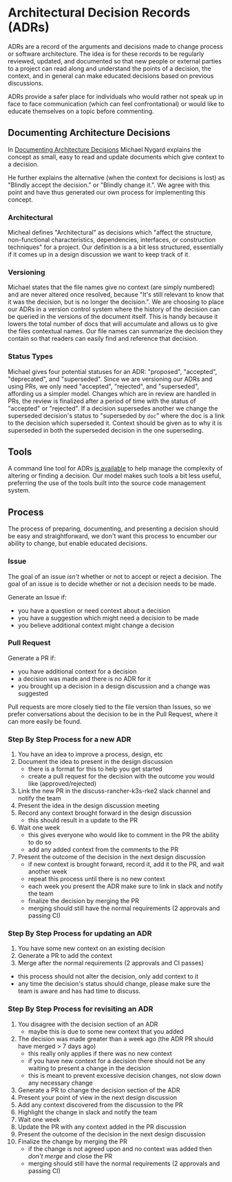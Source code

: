 # Architectural Decision Records (ADRs)

ADRs are a record of the arguments and decisions made to change process or software architecture.
The idea is for these records to be regularly reviewed, updated, and documented so that new people or external parties
 to a project can read along and understand the points of a decision, the context, 
 and in general can make educated decisions based on previous discussions.

ADRs provide a safer place for individuals who would rather not speak up in face to face communication 
 (which can feel confrontational) or would like to educate themselves on a topic before commenting.

## Documenting Architecture Decisions

In [Documenting Architecture Decisions](https://cognitect.com/blog/2011/11/15/documenting-architecture-decisions)
Michael Nygard explains the concept as small, easy to read and update documents which give context to a decision.

He further explains the alternative (when the context for decisions is lost) as "Blindly accept the decision." or "Blindly change it.".
We agree with this point and have thus generated our own process for implementing this concept.

### Architectural

Micheal defines "Architectural" as decisions which "affect the structure, non-functional characteristics, dependencies, interfaces, or construction techniques" for a project.
Our definition is a a bit less structured, essentially if it comes up in a design discussion we want to keep track of it.

### Versioning

Michael states that the file names give no context (are simply numbered) and 
are never altered once resolved, because "It's still relevant to know that it was the decision, but is no longer the decision.".
We are choosing to place our ADRs in a version control system where the history of the decision can be queried in the versions of the document itself. 
This is handy because it lowers the total number of docs that will accumulate and allows us to give the files contextual names.
Our file names can summarize the decision they contain so that readers can easily find and reference that decision.

### Status Types

Michael gives four potential statuses for an ADR: "proposed", "accepted", "deprecated", and "superseded".
Since we are versioning our ADRs and using PRs, we only need "accepted", "rejected", and "superseded", affording us a simpler model.
Changes which are in review are handled in PRs, the review is finalized after a period of time with the status of "accepted" or "rejected".
If a decision supersedes another we change the superseded decision's status to "superseded by `doc`" where the doc is a link to the decision which superseded it.
Context should be given as to why it is superseded in both the superseded decision in the one superseding.

## Tools

A command line tool for ADRs [is available](https://github.com/npryce/adr-tools) to help manage the complexity of altering or finding a decision.
Our model makes such tools a bit less useful, preferring the use of the tools built into the source code management system.

## Process

The process of preparing, documenting, and presenting a decision should be easy and straightforward,
we don't want this process to encumber our ability to change, but enable educated decisions.

### Issue

The goal of an issue _isn't_ whether or not to accept or reject a decision.
The goal of an issue is to decide whether or not a decision needs to be made.

Generate an Issue if:
   - you have a question or need context about a decision
   - you have a suggestion which might need a decision to be made
   - you believe additional context might change a decision

### Pull Request

Generate a PR if:
   - you have additional context for a decision
   - a decision was made and there is no ADR for it
   - you brought up a decision in a design discussion and a change was suggested

Pull requests are more closely tied to the file version than Issues,
 so we prefer conversations about the decision to be in the Pull Request,
 where it can more easily be found.

### Step By Step Process for a new ADR

1. You have an idea to improve a process, design, etc
1. Document the idea to present in the design discussion
   - there is a format for this to help you get started
   - create a pull request for the decision with the outcome you would like (approved/rejected)
1. Link the new PR in the discuss-rancher-k3s-rke2 slack channel and notify the team
1. Present the idea in the design discussion meeting
1. Record any context brought forward in the design discussion
   - this should result in a update to the PR
1. Wait one week
   - this gives everyone who would like to comment in the PR the ability to do so
   - add any added context from the comments to the PR
1. Present the outcome of the decision in the next design discussion
   - if new context is brought forward, record it, add it to the PR, and wait another week
   - repeat this process until there is no new context
   - each week you present the ADR make sure to link in slack and notify the team
   - finalize the decision by merging the PR
   - merging should still have the normal requirements (2 approvals and passing CI)

### Step By Step Process for updating an ADR

1. You have some new context on an existing decision
1. Generate a PR to add the context
1. Merge after the normal requirements (2 approvals and CI passes)
- this process should not alter the decision, only add context to it
- any time the decision's status should change,
  please make sure the team is aware and has had time to discuss.

### Step By Step Process for revisiting an ADR

1. You disagree with the decision section of an ADR
   - maybe this is due to some new context that you added
1. The decision was made greater than a week ago (the ADR PR should have merged > 7 days ago)
   - this really only applies if there was no new context
   - if you have new context for a decision there should not be any waiting to present a change in the decision
   - this is meant to prevent excessive decision changes, not slow down any necessary change
1. Generate a PR to change the decision section of the ADR
1. Present your point of view in the next design discussion
1. Add any context discovered from the discussion to the PR
1. Highlight the change in slack and notify the team
1. Wait one week
1. Update the PR with any context added in the PR discussion
1. Present the outcome of the decision in the next design discussion
1. Finalize the change by merging the PR
   - if the change is not agreed upon and no context was added then _don't merge_ and close the PR
   - merging should still have the normal requirements (2 approvals and passing CI)

